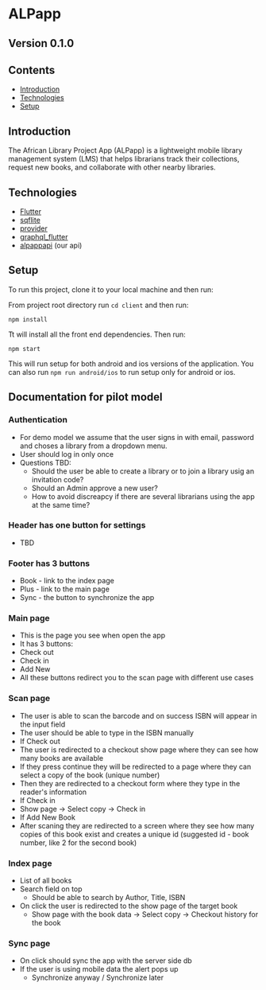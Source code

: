 # ALPapp

## Version 0.1.0

## Contents

- [Introduction](#introduction)
- [Technologies](#technologies)
- [Setup](#setup)

## Introduction

The African Library Project App (ALPapp) is a lightweight mobile library management system (LMS) that helps librarians track their collections, request new books, and collaborate with other nearby libraries.

## Technologies

- [Flutter](https://flutter.dev/)
- [sqflite](https://pub.dev/packages/sqflite)
- [provider](https://pub.dev/packages/provider)
- [graphql_flutter](https://pub.dev/packages/graphql_flutter)
- [alpappapi](https://github.com/JGYaniv/alpappapi) (our api)

## Setup

To run this project, clone it to your local machine and then run:

From project root directory run `cd client` and then run:

```
npm install
```

Tt will install all the front end dependencies. Then run:

```
npm start
```

This will run setup for both android and ios versions of the application. You can also run `npm run android/ios` to run setup only for android or ios.

## Documentation for pilot model

### Authentication

- For demo model we assume that the user signs in with email, password and choses a library from a dropdown menu.
- User should log in only once
- Questions TBD:
  - Should the user be able to create a library or to join a library usig an invitation code?
  - Should an Admin approve a new user?
  - How to avoid discreapcy if there are several librarians using the app at the same time?

### Header has one button for settings

- TBD

### Footer has 3 buttons

- Book - link to the index page
- Plus - link to the main page
- Sync - the button to synchronize the app

### Main page

- This is the page you see when open the app
- It has 3 buttons:
- Check out
- Check in
- Add New
- All these buttons redirect you to the scan page with different use cases

### Scan page

- The user is able to scan the barcode and on success ISBN will appear in the input field
- The user should be able to type in the ISBN manually
- If Check out
- The user is redirected to a checkout show page where they can see how many books are available
- If they press continue they will be redirected to a page where they can select a copy of the book (unique number)
- Then they are redirected to a checkout form where they type in the reader's information
- If Check in
- Show page -> Select copy -> Check in
- If Add New Book
- After scaning they are redirected to a screen where they see how many copies of this book exist and creates a unique id (suggested id - book number, like 2 for the second book)

### Index page

- List of all books
- Search field on top
  - Should be able to search by Author, Title, ISBN
- On click the user is redirected to the show page of the target book
  - Show page with the book data -> Select copy -> Checkout history for the book

### Sync page

- On click should sync the app with the server side db
- If the user is using mobile data the alert pops up
  - Synchronize anyway / Synchronize later
